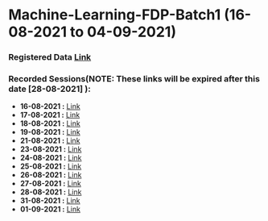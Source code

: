 # Machine-Learning-FDP-Batch1 (16-08-2021 to 04-09-2021)

### Registered Data [Link](https://docs.google.com/spreadsheets/d/1uV5LkfY0pnTwMTbfWwODO_R8xrk21tyE4WHowXRCKKs/edit?usp=sharing)

### Recorded Sessions(NOTE: These links will be expired after this date [28-08-2021] ):
- **16-08-2021 :** [Link](https://transcripts.gotomeeting.com/#/s/c17fafd0a63ef1bd7972154209f43cbe4e01c25007cc333fb4da7241707f5eed)
- **17-08-2021 :** [Link](https://transcripts.gotomeeting.com/#/s/84d04a3661e22c143cfcd8af178cd6b8c74e44350c47f82bcafcaaf9f07443a6)
- **18-08-2021 :** [Link](https://transcripts.gotomeeting.com/#/s/b5f571db9bd39892dbdd2cdb77190bdecd4827502d2d7165242c4a11ebe8670b)
- **19-08-2021 :** [Link](https://transcripts.gotomeeting.com/#/s/40d8b312a7e8929e236753bf532baef1d1f6526b041326daa62381fee28e56c8)
- **21-08-2021 :** [Link](https://transcripts.gotomeeting.com/#/s/02b1bc377e2bf07e588dc7595b6ffa2f39ffc24e86916d9e6449a4731cf4b348)
- **23-08-2021 :** [Link](https://transcripts.gotomeeting.com/#/s/9bfdf0135c48864dc61528a8945d4f85ab0a022ea306fad741611bfb40ae5d47)
- **24-08-2021 :** [Link](https://transcripts.gotomeeting.com/#/s/969c121178a63fe5ff78d227c714a61f4a88e785518818b4bde747f3a2fdb26d)
- **25-08-2021 :** [Link](https://transcripts.gotomeeting.com/#/s/13eeffa32c0123e4a4208c547c386148c91d0a2ce953ef14e4a04521a70cce88)
- **26-08-2021 :** [Link](https://transcripts.gotomeeting.com/#/s/86549aa07af8801c2ab84249549d2dae3e6c310334c1232f79de318cc4f4b2b7)
- **27-08-2021 :** [Link](https://transcripts.gotomeeting.com/#/s/83dc621c98512c367926fa4909815d655363bc682db2b8454068e42db2cec58f)
- **28-08-2021 :** [Link](https://transcripts.gotomeeting.com/#/s/405bf6a0b5089c7c35b5f4833abe9903e0a88453a374f016d969658df8c64bc3)
- **31-08-2021 :** [Link](https://transcripts.gotomeeting.com/#/s/0c9e06958275ef3f139647b120404899ea1af2044dbd5ead4d3947f8ef06badd)
- **01-09-2021 :** [Link](https://transcripts.gotomeeting.com/#/s/e617e9f38cf8739ed0f736538f23a5ded4ab6cc6c47afb97b8574bb33d1f2c53)


